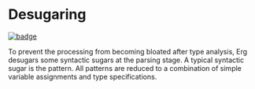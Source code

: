 # Desugaring

[![badge](https://img.shields.io/endpoint.svg?url=https%3A%2F%2Fgezf7g7pd5.execute-api.ap-northeast-1.amazonaws.com%2Fdefault%2Fsource_up_to_date%3Fowner%3Derg-lang%26repos%3Derg%26ref%3Dmain%26path%3Ddoc/EN/compiler/phases/03_desugar.md%26commit_hash%3D19bab4ae63af9415da20ebd7499c668144da5ea6)](https://gezf7g7pd5.execute-api.ap-northeast-1.amazonaws.com/default/source_up_to_date?owner=erg-lang&repos=erg&ref=main&path=doc/EN/compiler/phases/03_desugar.md&commit_hash=19bab4ae63af9415da20ebd7499c668144da5ea6)

To prevent the processing from becoming bloated after type analysis, Erg desugars some syntactic sugars at the parsing stage.
A typical syntactic sugar is the pattern. All patterns are reduced to a combination of simple variable assignments and type specifications.
